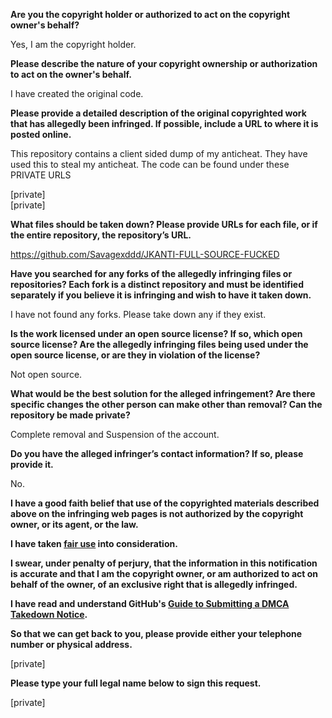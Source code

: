 **Are you the copyright holder or authorized to act on the copyright owner's behalf?**

Yes, I am the copyright holder.

**Please describe the nature of your copyright ownership or authorization to act on the owner's behalf.**

I have created the original code.

**Please provide a detailed description of the original copyrighted work that has allegedly been infringed. If possible, include a URL to where it is posted online.**

This repository contains a client sided dump of my anticheat. They have used this to steal my anticheat. The code can be found under these PRIVATE URLS

[private]  
[private]

**What files should be taken down? Please provide URLs for each file, or if the entire repository, the repository’s URL.**

https://github.com/Savagexddd/JKANTI-FULL-SOURCE-FUCKED

**Have you searched for any forks of the allegedly infringing files or repositories? Each fork is a distinct repository and must be identified separately if you believe it is infringing and wish to have it taken down.**

I have not found any forks. Please take down any if they exist.

**Is the work licensed under an open source license? If so, which open source license? Are the allegedly infringing files being used under the open source license, or are they in violation of the license?**

Not open source.

**What would be the best solution for the alleged infringement? Are there specific changes the other person can make other than removal? Can the repository be made private?**

Complete removal and Suspension of the account.

**Do you have the alleged infringer’s contact information? If so, please provide it.**

No.

**I have a good faith belief that use of the copyrighted materials described above on the infringing web pages is not authorized by the copyright owner, or its agent, or the law.**

**I have taken <a href="https://www.lumendatabase.org/topics/22">fair use</a> into consideration.**

**I swear, under penalty of perjury, that the information in this notification is accurate and that I am the copyright owner, or am authorized to act on behalf of the owner, of an exclusive right that is allegedly infringed.**

**I have read and understand GitHub's <a href="https://docs.github.com/articles/guide-to-submitting-a-dmca-takedown-notice/">Guide to Submitting a DMCA Takedown Notice</a>.**

**So that we can get back to you, please provide either your telephone number or physical address.**

[private]

**Please type your full legal name below to sign this request.**

[private]
